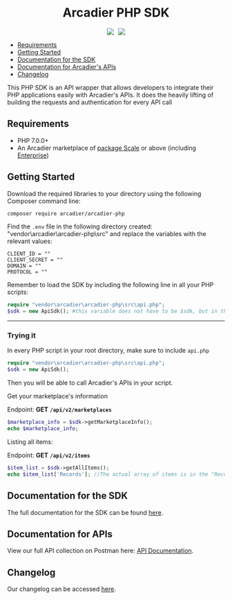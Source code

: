<h1 align="center">Arcadier PHP SDK</h1>

<p align="center"> <img style="margin-right: 10px;"src="https://img.shields.io/github/v/release/arcadier/arcadier-php"><img src="https://img.shields.io/packagist/dt/Arcadier/arcadier-php"></p>


* [Requirements](https://github.com/Arcadier/arcadier-php#requirements)
* [Getting Started](https://github.com/Arcadier/arcadier-php#getting-started)
* [Documentation for the SDK](https://github.com/Arcadier/arcadier-php#documentation-for-the-sdk)
* [Documentation for Arcadier's APIs](https://github.com/Arcadier/arcadier-php#documentation-for-apis)
* [Changelog](https://github.com/Arcadier/arcadier-php#changelog)

This PHP SDK is an API wrapper that allows developers to integrate their PHP applications easily with Arcadier's APIs. It does the heavily lifting of building the requests and authentication for every API call

## Requirements
* PHP 7.0.0+
* An Arcadier marketplace of [package Scale](https://www.arcadier.com/packages.html) or above (including [Enterprise](https://www.arcadier.com/enterprise/))

## Getting Started
Download the required libraries to your directory using the following Composer command line:
```bash
composer require arcadier/arcadier-php
```

Find the `.env` file in the following directory created: "vendor\arcadier\arcadier-php\src" and replace the variables with the relevant values:
```
CLIENT_ID = ""
CLIENT_SECRET = ""
DOMAIN = ""
PROTOCOL = ""
```

Remember to load the SDK by including the following line in all your PHP scripts:
```php
require "vendor\arcadier\arcadier-php\src\api.php";
$sdk = new ApiSdk(); #this variable does not have to be $sdk, but in this documentation, it will be used throughout
```
---

### Trying it
In every PHP script in your root directory, make sure to include `api.php`
```php
require "vendor\arcadier\arcadier-php\src\api.php";
$sdk = new ApiSdk();
```
Then you will be able to call Arcadier's APIs in your script.

Get your marketplace's information

Endpoint: **GET** **```/api/v2/marketplaces```**
```php
$marketplace_info = $sdk->getMarketplaceInfo();
echo $marketplace_info;
```

Listing all items:

Endpoint: **GET** **```/api/v2/items```**

```php
$item_list = $sdk->getAllItems();
echo $item_list['Records']; //The actual array of items is in the "Records" field of the JSON response
```

## Documentation for the SDK
The full documentation for the SDK can be found <a href="https://arcadier.github.io" target="_blank">here</a>.

## Documentation for APIs
View our full API collection on Postman here: <a href="https://apiv2.arcadier.com" target="_blank">API Documentation</a>.

## Changelog
Our changelog can be accessed <a href="https://changelog.arcadier.com" target="_blank">here</a>.
